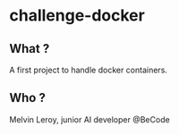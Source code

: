 # challenge-docker

## What ?

A first project to handle docker containers.

## Who ?

Melvin Leroy, junior AI developer @BeCode
